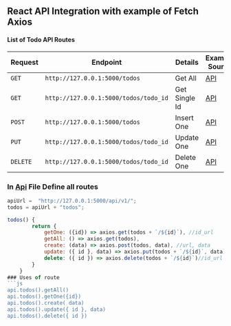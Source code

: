 ## React API Integration with example of Fetch Axios
#### List of Todo API Routes
| Request | Endpoint |  Details | Example Source |
| --- | --- | --- | --- |
| `GET` | `http://127.0.0.1:5000/todos`| Get All| [API](src/components/Todo/Index.js) |
| `GET` | `http://127.0.0.1:5000/todos/todo_id`| Get Single Id| [API](src/components/Api.js)|
| `POST` | `http://127.0.0.1:5000/todos`| Insert One| [API](src/components/Api.js)|
| `PUT` | `http://127.0.0.1:5000/todos/todo_id`| Update One| [API](src/components/Api.js) |
| `DELETE` | `http://127.0.0.1:5000/todos/todo_id`| Delete One| [API](src/components/Api.js)|

### In [Api](src/api.js) File Define all routes
```js
apiUrl =  "http://127.0.0.1:5000/api/v1/";
todos = apiUrl + "todos";

todos() {
        return {
            getOne: ({id}) => axios.get(todos + `/${id}`), //id_url
            getAll: () => axios.get(todos),
            create: (data) => axios.post(todos, data), //url, data
            update: ({ id }, data) => axios.put(todos + `/${id}`, data), //url, data
            delete: ({ id }) => axios.delete(todos + `/${id}`)//id_url
        }
    }
### Uses of route
```js
api.todos().getAll()
api.todos().getOne({id})
api.todos().create( data)
api.todos().update({ id }, data)
api.todos().delete({ id })
```